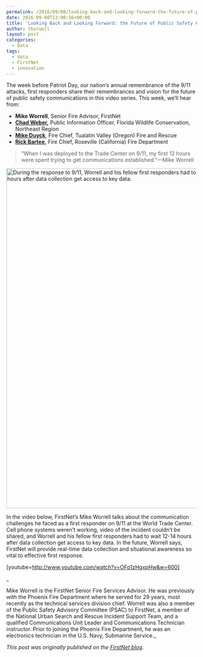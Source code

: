 ```yaml
---
permalink: /2016/09/08/looking-back-and-looking-forward-the-future-of-public-safety-communications-in-the-post-911-era-a-video-series/
date: 2016-09-08T13:00:56+00:00
title: 'Looking Back and Looking Forward: the Future of Public Safety Communications in the Post 9/11 Era—a Video Series'
author: tburwell
layout: post
categories:
  - Data
tags:
  - data
  - FirstNet
  - innovation
---
```


The week before Patriot Day, our nation’s annual remembrance of the 9/11 attacks, first responders share their remembrances and vision for the future of public safety communications in this video series. This week, we’ll hear from:

  * **Mike Worrell**, Senior Fire Advisor, FirstNet
  * **[Chad Weber](http://firstnet.gov/newsroom/blog/chad-weber-how-public-safety-broadband-can-help-rural-law-enforcement),** Public Information Officer, Florida Wildlife Conservation, Northeast Region
  * [**Mike Duyck**](http://firstnet.gov/newsroom/blog/vlog-broadband-network-will-enable-public-safety-work-%E2%80%9Cunthrottled%E2%80%9D), Fire Chief, Tualatin Valley (Oregon) Fire and Rescue
  * **[Rick Bartee](http://firstnet.gov/newsroom/blog/rick-bartee-benefits-data-search-and-rescue),** Fire Chief, Roseville (California) Fire Department

> “When I was deployed to the Trade Center on 9/11, my first 12 hours were spent trying to get communications established.”—Mike Worrell

<img class="aligncenter size-full wp-image-374451" src="https://s3.amazonaws.com/sitesusa/wp-content/uploads/sites/212/2016/09/600-x-900-Phoenix-Fire-Dept-First-Responders-on-September-11th.jpg" alt="During the response to 9/11, Worrell and his fellow first responders had to wait 12-14 hours after data collection get access to key data." width="600" height="900" />

In the video below, FirstNet’s Mike Worrell talks about the communication challenges he faced as a first responder on 9/11 at the World Trade Center. Cell phone systems weren’t working, video of the incident couldn’t be shared, and Worrell and his fellow first responders had to wait 12-14 hours after data collection get access to key data. In the future, Worrell says, FirstNet will provide real-time data collection and situational awareness so vital to effective first response.

[youtube=http://www.youtube.com/watch?v=OFp1zHgxpHw&w=600]

_
  
Mike Worrell is the FirstNet Senior Fire Services Advisor. He was previously with the Phoenix Fire Department where he served for 29 years, most recently as the technical services division chief. Worrell was also a member of the Public Safety Advisory Committee (PSAC) to FirstNet, a member of the National Urban Search and Rescue Incident Support Team, and a qualified Communications Unit Leader and Communications Technician instructor. Prior to joining the Phoenix Fire Department, he was an electronics technician in the U.S. Navy, Submarine Service._

<div class="hdivider">
</div>

_This post was originally published on the [FirstNet blog](http://www.firstnet.gov/newsroom/blog)._